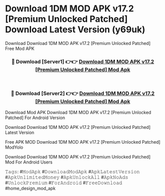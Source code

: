 # Download 1DM  MOD APK v17.2 [Premium Unlocked Patched] Download Latest Version (y69uk)
Download Download 1DM  MOD APK v17.2 [Premium Unlocked Patched] Free Mod APK

<div align="center">
<h3>🔴 Download [Server1] 👉👉 <a href="https://apkcomod.com?title=Download_1DM__MOD_APK_v17.2_[Premium_Unlocked_Patched]">Download 1DM  MOD APK v17.2 [Premium Unlocked Patched] Mod Apk</a></h3><br>

<h3>🔴 Download [Server2] 👉👉 <a href="https://apkcomod.com?title=Download_1DM__MOD_APK_v17.2_[Premium_Unlocked_Patched]">Download 1DM  MOD APK v17.2 [Premium Unlocked Patched] Mod Apk</a></h3>
</div>


Download Mod APK Download 1DM  MOD APK v17.2 [Premium Unlocked Patched] For Android Version

Download Download 1DM  MOD APK v17.2 [Premium Unlocked Patched] Latest Version

Free APK MOD Download 1DM  MOD APK v17.2 [Premium Unlocked Patched] ModYolo

Download Download 1DM  MOD APK v17.2 [Premium Unlocked Patched] Mod For Android Users

𝚃𝚊𝚐𝚜: #𝙼𝚘𝚍𝙰𝚙𝚔 #𝙳𝚘𝚠𝚗𝚕𝚘𝚊𝚍𝙼𝚘𝚍𝙰𝚙𝚔 #𝙰𝚙𝚔𝙻𝚊𝚝𝚎𝚜𝚝𝚅𝚎𝚛𝚜𝚒𝚘𝚗 #𝙰𝚙𝚔𝚄𝚗𝚕𝚒𝚖𝚒𝚝𝚎𝚍𝙼𝚘𝚗𝚎𝚢 #𝙰𝚙𝚔𝚄𝚗𝚕𝚘𝚌𝚔𝙰𝚕𝚕 #𝙰𝚙𝚔𝙽𝚘𝙰𝚍𝚜 #𝚄𝚗𝚕𝚘𝚌𝚔𝙿𝚛𝚎𝚖𝚒𝚞𝚖 #𝙵𝚘𝚛𝙰𝚗𝚍𝚛𝚘𝚒𝚍 #𝙵𝚛𝚎𝚎𝙳𝚘𝚠𝚗𝚕𝚘𝚊𝚍 #home_design_mod_apk